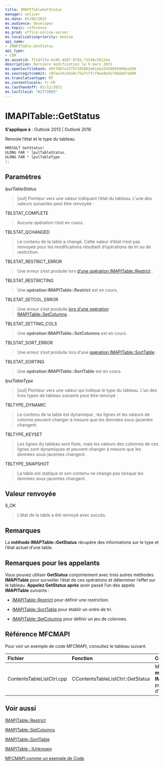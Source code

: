 ```yaml
---
title: IMAPITableGetStatus
manager: soliver
ms.date: 03/09/2015
ms.audience: Developer
ms.topic: reference
ms.prod: office-online-server
ms.localizationpriority: medium
api_name:
- IMAPITable.GetStatus
api_type:
- COM
ms.assetid: f114f1fa-bc05-4587-875b-71548c5912ea
description: Dernière modification le 9 mars 2015
ms.openlocfilehash: d9f79bfa3375f102862e61eb2d359895904ea509
ms.sourcegitcommit: c0fae34cd3a9c75a7cffcf9ae8e417ddde07a989
ms.translationtype: MT
ms.contentlocale: fr-FR
ms.lasthandoff: 02/12/2022
ms.locfileid: "62772055"
---
```

# <a name="imapitablegetstatus"></a>IMAPITable::GetStatus

  
  
**S’applique à** : Outlook 2013 | Outlook 2016 
  
Renvoie l’état et le type du tableau.
  
```cpp
HRESULT GetStatus(
ULONG FAR * lpulTableStatus,
ULONG FAR * lpulTableType
);
```

## <a name="parameters"></a>Paramètres

 _lpulTableStatus_
  
> [out] Pointeur vers une valeur indiquant l’état du tableau. L’une des valeurs suivantes peut être renvoyée :
    
TBLSTAT_COMPLETE 
  
> Aucune opération n’est en cours.
    
TBLSTAT_QCHANGED 
  
> Le contenu de la table a changé. Cette valeur d’état n’est pas renvoyée pour les modifications résultant d’opérations de tri ou de restriction.
    
TBLSTAT_RESTRICT_ERROR 
  
> Une erreur s’est produite lors [d’une opération IMAPITable::Restrict](imapitable-restrict.md) . 
    
TBLSTAT_RESTRICTING 
  
> Une **opération IMAPITable::Restrict** est en cours. 
    
TBLSTAT_SETCOL_ERROR 
  
> Une erreur s’est produite [lors d’une opération IMAPITable::SetColumns](imapitable-setcolumns.md) . 
    
TBLSTAT_SETTING_COLS 
  
> Une **opération IMAPITable::SetColumns** est en cours. 
    
TBLSTAT_SORT_ERROR 
  
> Une erreur s’est produite lors d’une [opération IMAPITable::SortTable](imapitable-sorttable.md) . 
    
TBLSTAT_SORTING 
  
> Une **opération IMAPITable::SortTable** est en cours. 
    
 _lpulTableType_
  
> [out] Pointeur vers une valeur qui indique le type du tableau. L’un des trois types de tableau suivants peut être renvoyé :
    
TBLTYPE_DYNAMIC 
  
> Le contenu de la table est dynamique ; les lignes et les valeurs de colonne peuvent changer à mesure que les données sous-jacentes changent.
    
TBLTYPE_KEYSET 
  
> Les lignes du tableau sont fixes, mais les valeurs des colonnes de ces lignes sont dynamiques et peuvent changer à mesure que les données sous-jacentes changent.
    
TBLTYPE_SNAPSHOT 
  
> La table est statique et son contenu ne change pas lorsque les données sous-jacentes changent.
    
## <a name="return-value"></a>Valeur renvoyée

S_OK 
  
> L’état de la table a été renvoyé avec succès.
    
## <a name="remarks"></a>Remarques

La **méthode IMAPTable::GetStatus** récupère des informations sur le type et l’état actuel d’une table. 
  
## <a name="notes-to-callers"></a>Remarques pour les appelants

Vous pouvez utiliser **GetStatus** conjointement avec trois autres méthodes **IMAPITable** pour surveiller l’état de ces opérations et déterminer l’effet sur le tableau. **Appelez GetStatus après** avoir passé l’un des appels **IMAPITable** suivants : 
  
- [IMAPITable::Restrict](imapitable-restrict.md) pour définir une restriction. 
    
- [IMAPITable::SortTable](imapitable-sorttable.md) pour établir un ordre de tri. 
    
- [IMAPITable::SetColumns](imapitable-setcolumns.md) pour définir un jeu de colonnes. 
    
## <a name="mfcmapi-reference"></a>Référence MFCMAPI

Pour voir un exemple de code MFCMAPI, consultez le tableau suivant.
  
|**Fichier**|**Fonction**|**Commentaire**|
|:-----|:-----|:-----|
|ContentsTableListCtrl.cpp  <br/> |CContentsTableListCtrl::GetStatus  <br/> |MFCMAPI utilise la **méthode IMAPITable::GetStatus** pour signaler l’état d’une table. |
   
## <a name="see-also"></a>Voir aussi



[IMAPITable::Restrict](imapitable-restrict.md)
  
[IMAPITable::SetColumns](imapitable-setcolumns.md)
  
[IMAPITable::SortTable](imapitable-sorttable.md)
  
[IMAPITable : IUnknown](imapitableiunknown.md)


[MFCMAPI comme un exemple de Code](mfcmapi-as-a-code-sample.md)

